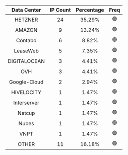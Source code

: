 | Data Center | IP Count | Percentage | Freq |
|:------------:|:--------:|:-----------:|:-----:|
| HETZNER | 24 | 35.29% | 🟢 |
| AMAZON | 9 | 13.24% | 🟢 |
| Contabo | 6 | 8.82% | 🟢 |
| LeaseWeb | 5 | 7.35% | 🟢 |
| DIGITALOCEAN | 3 | 4.41% | 🟢 |
| OVH | 3 | 4.41% | 🟢 |
| Google-Cloud | 2 | 2.94% | 🟢 |
| HIVELOCITY | 1 | 1.47% | 🟢 |
| Interserver | 1 | 1.47% | 🟢 |
| Netcup | 1 | 1.47% | 🟢 |
| Nubes | 1 | 1.47% | 🟢 |
| VNPT | 1 | 1.47% | 🟢 |
| OTHER | 11 | 16.18% | 🟢 |